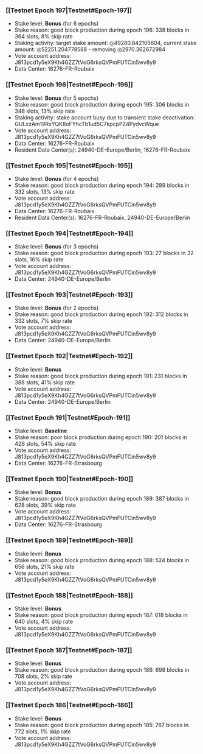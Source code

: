### [[Testnet Epoch 197|Testnet#Epoch-197]]
* Stake level: **Bonus** (for 6 epochs)
* Stake reason: good block production during epoch 196: 338 blocks in 364 slots, 8% skip rate
* Staking activity: target stake amount: ◎49280.842105604, current stake amount: ◎52251.204778588 - removing ◎2970.362672984
* Vote account address: J813pcd1y5eX9Kh4GZZ7tVoG6rksQVPmFUTCin5wv8y9
* Data Center: 16276-FR-Roubaix
### [[Testnet Epoch 196|Testnet#Epoch-196]]
* Stake level: **Bonus** (for 5 epochs)
* Stake reason: good block production during epoch 195: 306 blocks in 348 slots, 13% skip rate
* Staking activity: stake account busy due to transient stake deactivation: GULxzAm19RxYQK8oFYhcTb1ud5C7kpcpPZ4PydvcWque
* Vote account address: J813pcd1y5eX9Kh4GZZ7tVoG6rksQVPmFUTCin5wv8y9
* Data Center: 16276-FR-Roubaix
* Resident Data Center(s): 24940-DE-Europe/Berlin, 16276-FR-Roubaix
### [[Testnet Epoch 195|Testnet#Epoch-195]]
* Stake level: **Bonus** (for 4 epochs)
* Stake reason: good block production during epoch 194: 289 blocks in 332 slots, 13% skip rate
* Vote account address: J813pcd1y5eX9Kh4GZZ7tVoG6rksQVPmFUTCin5wv8y9
* Data Center: 16276-FR-Roubaix
* Resident Data Center(s): 16276-FR-Roubaix, 24940-DE-Europe/Berlin
### [[Testnet Epoch 194|Testnet#Epoch-194]]
* Stake level: **Bonus** (for 3 epochs)
* Stake reason: good block production during epoch 193: 27 blocks in 32 slots, 16% skip rate
* Vote account address: J813pcd1y5eX9Kh4GZZ7tVoG6rksQVPmFUTCin5wv8y9
* Data Center: 24940-DE-Europe/Berlin
### [[Testnet Epoch 193|Testnet#Epoch-193]]
* Stake level: **Bonus** (for 2 epochs)
* Stake reason: good block production during epoch 192: 312 blocks in 332 slots, 7% skip rate
* Vote account address: J813pcd1y5eX9Kh4GZZ7tVoG6rksQVPmFUTCin5wv8y9
* Data Center: 24940-DE-Europe/Berlin
### [[Testnet Epoch 192|Testnet#Epoch-192]]
* Stake level: **Bonus**
* Stake reason: good block production during epoch 191: 231 blocks in 388 slots, 41% skip rate
* Vote account address: J813pcd1y5eX9Kh4GZZ7tVoG6rksQVPmFUTCin5wv8y9
* Data Center: 24940-DE-Europe/Berlin
### [[Testnet Epoch 191|Testnet#Epoch-191]]
* Stake level: **Baseline**
* Stake reason: poor block production during epoch 190: 201 blocks in 428 slots, 54% skip rate 
* Vote account address: J813pcd1y5eX9Kh4GZZ7tVoG6rksQVPmFUTCin5wv8y9
* Data Center: 16276-FR-Strasbourg
### [[Testnet Epoch 190|Testnet#Epoch-190]]
* Stake level: **Bonus**
* Stake reason: good block production during epoch 189: 387 blocks in 628 slots, 39% skip rate
* Vote account address: J813pcd1y5eX9Kh4GZZ7tVoG6rksQVPmFUTCin5wv8y9
* Data Center: 16276-FR-Strasbourg
### [[Testnet Epoch 189|Testnet#Epoch-189]]
* Stake level: **Bonus**
* Stake reason: good block production during epoch 188: 524 blocks in 656 slots, 21% skip rate
* Vote account address: J813pcd1y5eX9Kh4GZZ7tVoG6rksQVPmFUTCin5wv8y9
### [[Testnet Epoch 188|Testnet#Epoch-188]]
* Stake level: **Bonus**
* Stake reason: good block production during epoch 187: 618 blocks in 640 slots, 4% skip rate
* Vote account address: J813pcd1y5eX9Kh4GZZ7tVoG6rksQVPmFUTCin5wv8y9
### [[Testnet Epoch 187|Testnet#Epoch-187]]
* Stake level: **Bonus**
* Stake reason: good block production during epoch 186: 698 blocks in 708 slots, 2% skip rate
* Vote account address: J813pcd1y5eX9Kh4GZZ7tVoG6rksQVPmFUTCin5wv8y9
### [[Testnet Epoch 186|Testnet#Epoch-186]]
* Stake level: **Bonus**
* Stake reason: good block production during epoch 185: 767 blocks in 772 slots, 1% skip rate
* Vote account address: J813pcd1y5eX9Kh4GZZ7tVoG6rksQVPmFUTCin5wv8y9